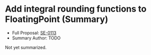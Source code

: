 # Add integral rounding functions to FloatingPoint (Summary)

* Full Proposal: [SE-0113](https://github.com/apple/swift-evolution/blob/main/proposals/0113-rounding-functions-on-floatingpoint.md)
* Summary Author: TODO

Not yet summarized.
